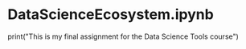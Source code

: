 # DataScienceEcosystem.ipynb
print("This is my final assignment for the Data Science Tools course")
